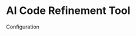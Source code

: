 # AI Code Refinement Tool 


Configuration

<!-- 
TODO: 

Adding configuration documentation for the following: 
1. Set up with python dotenv .env.staging / .env.production 
2. Set up containing organization / project / api key for the OpenAI API 
3. How to use the CLI tool 
4. Anything else relating to updates

-->